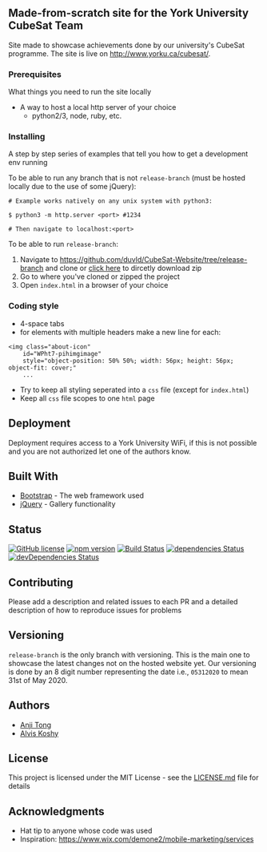 ## Made-from-scratch site for the York University CubeSat Team

Site made to showcase achievements done by our university's CubeSat programme. The site is live on http://www.yorku.ca/cubesat/.


### Prerequisites

What things you need to run the site locally

- A way to host a local http server of your choice
  - python2/3, node, ruby, etc.

### Installing

A step by step series of examples that tell you how to get a development env running

To be able to run any branch that is not `release-branch` (must be hosted locally due to the use of some jQuery): 

```
# Example works natively on any unix system with python3:

$ python3 -m http.server <port> #1234

# Then navigate to localhost:<port>
```

To be able to run `release-branch`:
1. Navigate to https://github.com/duvld/CubeSat-Website/tree/release-branch and clone or [click here](https://github.com/duvld/CubeSat-Website/archive/release-branch.zip) to dircetly download zip
2. Go to where you've cloned or zipped the project
3. Open `index.html` in a browser of your choice


### Coding style

- 4-space tabs
- for elements with multiple headers make a new line for each:
```
<img class="about-icon"
    id="WPht7-pihimgimage"
    style="object-position: 50% 50%; width: 56px; height: 56px; object-fit: cover;"
    ...
```
- Try to keep all styling seperated into a `css` file (except for `index.html`)
- Keep all `css` file scopes to one `html` page

## Deployment
Deployment requires access to a York University WiFi, if this is not possible and you are not authorized let one of the authors know.

## Built With

* [Bootstrap](https://getbootstrap.com/) - The web framework used
* [jQuery](https://jquery.com/) - Gallery functionality

## Status

[![GitHub license](https://img.shields.io/badge/license-MIT-blue.svg)](https://raw.githubusercontent.com/BlackrockDigital/startbootstrap-grayscale/master/LICENSE)
[![npm version](https://img.shields.io/npm/v/startbootstrap-grayscale.svg)](https://www.npmjs.com/package/startbootstrap-grayscale)
[![Build Status](https://travis-ci.org/BlackrockDigital/startbootstrap-grayscale.svg?branch=master)](https://travis-ci.org/BlackrockDigital/startbootstrap-grayscale)
[![dependencies Status](https://david-dm.org/BlackrockDigital/startbootstrap-grayscale/status.svg)](https://david-dm.org/BlackrockDigital/startbootstrap-grayscale)
[![devDependencies Status](https://david-dm.org/BlackrockDigital/startbootstrap-grayscale/dev-status.svg)](https://david-dm.org/BlackrockDigital/startbootstrap-grayscale?type=dev)

## Contributing

Please add a description and related issues to each PR and a detailed description of how to reproduce issues for problems

## Versioning

`release-branch` is the only branch with versioning. This is the main one to showcase the latest changes not on the hosted website yet. Our versioning is done by an 8 digit number representing the date i.e., `05312020` to mean 31st of May 2020.

## Authors

* [Anji Tong](https://github.com/duvld)
* [Alvis Koshy](https://github.com/agkoshy)

## License

This project is licensed under the MIT License - see the [LICENSE.md](LICENSE.md) file for details

## Acknowledgments

* Hat tip to anyone whose code was used
* Inspiration: https://www.wix.com/demone2/mobile-marketing/services

